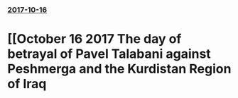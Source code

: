 ### [2017-10-16](/news/2017/10/16/index.md)

# [[October 16 2017 The day of betrayal of Pavel Talabani against Peshmerga and the Kurdistan Region of Iraq



